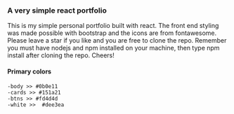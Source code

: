 ### A very simple react portfolio
  This is my simple personal portfolio built with react.
  The front end styling was made possible with bootstrap and the icons are from fontawesome.
  Please leave a star if you like and you are free to clone the repo.
  Remember you must have nodejs and npm installed on your machine, then type npm install
  after cloning the repo. Cheers!

#### Primary colors
    -body >> #0b0e11
    -cards >> #151a21
    -btns >> #fd4d4d
    -white >>  #dee3ea